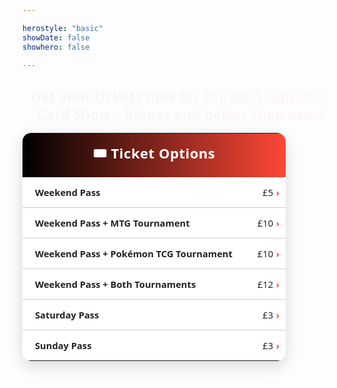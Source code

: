 ```yaml
---

herostyle: "basic"
showDate: false
showhero: false

---
```

<!DOCTYPE html>
<html lang="en">
<head>
<meta charset="UTF-8">
<meta name="description" content="Get your tickets now for the 2025 Gibraltar Card Show - bigger and better than ever!">
<meta name="viewport" content="width=device-width, initial-scale=1.0">
<title>Tickets · Gibraltar Card Show</title>

<style>
/* Intro headline (smaller, gradient text) */
.ticket-intro {
  font-family: 'Segoe UI', 'Helvetica Neue', sans-serif;
  font-size: 1.4rem;
  font-weight: 700;
  text-align: center;
  line-height: 1.25;
  margin: 1.2rem auto 1.6rem;
  max-width: 800px;
  background: linear-gradient(90deg, #000000, #fd4736);
  -webkit-background-clip: text;
  -webkit-text-fill-color: transparent;
  animation: fadeInUp 2.0s ease-out;
}
.ticket-intro span { color: #fd4736; }
.ticket-intro em { font-style: normal; color: #fd4736; }
html.dark .ticket-intro {
  background: linear-gradient(90deg, #ffffff, #fd7366);
  -webkit-background-clip: text; -webkit-text-fill-color: transparent;
}
@keyframes fadeInUp { from { opacity: 0; transform: translateY(10px);} to { opacity: 1; transform: translateY(0);} }

/* Wrapper fix: inline-table centering prevents right-side blank space */
.ticket-table-wrapper {
  text-align: center;        /* center inline-table */
  padding: 0 20px;
  overflow-x: auto;          /* allow scroll on very narrow screens */
  -webkit-overflow-scrolling: touch;
    padding: 0 20px 20px; /* added bottom padding */
}
.ticket-table {
  display: inline-table;     /* shrink to content width */
  width: auto;
  max-width: 100%;           /* don’t overflow wrapper */
  margin: 0 auto;
  table-layout: auto;
  border-collapse: collapse;
  color: #222;
  background: #ffffffcc;
  backdrop-filter: blur(6px);
  font-family: 'Segoe UI', 'Helvetica Neue', sans-serif;
  font-size: 1.05em;
  box-shadow: 0 8px 24px rgba(0,0,0,0.15);
  border-radius: 14px;
  overflow: hidden;
}
.ticket-table col { min-width: unset !important; }
.ticket-table td { padding: 14px 20px; }
.ticket-table .header {
  font-size: 1.5em;
  font-weight: 700;
  padding: 16px 20px;
  text-align: center;
  letter-spacing: 0.5px;
  color: #fff;
  white-space: nowrap;       /* keep single-line header tight */
}
.ticket-table .label { font-weight: 600; white-space: nowrap; }
.ticket-table .price { text-align: right; font-weight: 500; white-space: nowrap; }
.ticket-table .divider td { border-bottom: 1px solid #ccc; }

/* Clickable ticket rows */
.ticket-option {
  cursor: pointer;
  transition: background-color 0.2s ease, transform 0.15s ease, box-shadow 0.15s ease, color 0.15s ease;
}
.ticket-option td { position: relative; }
.ticket-option:hover {
  background-color: rgba(253, 71, 54, 0.08);
  transform: scale(1.01);
  box-shadow: 0 2px 6px rgba(0,0,0,0.15);
}
.ticket-option:hover .label, .ticket-option:hover .price { color: #fd4736; }
/* Chevron indicator on right */
.ticket-option td:last-child::after {
  content: "›";
  margin-left: 8px;
  color: #fd4736;
  font-weight: bold;
  position: absolute;
  right: 10px;
}

/* Dark mode */
html.dark .ticket-table { color: #fff !important; background: rgba(20, 20, 20, 0.6) !important; }
html.dark .ticket-table td, html.dark .ticket-table .header { color: #fff !important; }
html.dark .ticket-table .divider td { border-bottom-color: rgba(255, 255, 255, 0.18) !important; }
html.dark .ticket-option:hover { background-color: rgba(253, 71, 54, 0.2); box-shadow: 0 2px 6px rgba(0,0,0,0.4); }
html.dark .ticket-option:hover .label, html.dark .ticket-option:hover .price { color: #fd7366; }
@media (prefers-color-scheme: dark) {
  .ticket-table { color: #fff !important; background: rgba(20, 20, 20, 0.6) !important; }
  .ticket-table td, .ticket-table .header { color: #fff !important; }
  .ticket-table .divider td { border-bottom-color: rgba(255, 255, 255, 0.18) !important; }
}
</style>
</head>

<body>

<h2 class="ticket-intro">
  <span>Get your tickets now</span> for the 
  <strong>2025 Gibraltar Card Show</strong> – 
  <em>bigger and better than ever!</em>
</h2>

<!-- Modal Overlay -->
<div id="paymentModal" style="
  display:none; position:fixed; z-index:9999; left:0; top:0; width:100%; height:100%;
  background:rgba(0,0,0,0.6); backdrop-filter: blur(4px);
">
  <div style="
    background:#ffffffcc; backdrop-filter: blur(8px); margin: 5% auto; padding: 20px 30px; border-radius: 14px;
    width: 90%; max-width: 420px; font-family: 'Segoe UI','Helvetica Neue',sans-serif;
    box-shadow: 0 8px 24px rgba(0,0,0,0.3); position: relative;
  ">
    <span id="closePaymentModal" style="position:absolute; top:10px; right:14px; font-size: 1.5em; cursor:pointer; color:#333;">&times;</span>
    <div class="w-full max-w-sm text-sm">
      {{< payment-form >}}
    </div>
  </div>
</div>

<!-- Ticket Table -->

<!-- Ticket Table -->
<div class="overflow-x-auto px-4 pb-5">
  <div class="inline-block min-w-full align-middle">
    <table class="ticket-table min-w-full">
    <tr style="background: linear-gradient(90deg, #000000 0%, #fd4736 100%);">
      <td class="header" colspan="2">🎟️ Ticket Options</td>
    </tr>
    <tr class="divider ticket-option" data-service="Weekend Pass" data-amount="5">
      <td class="label">Weekend Pass</td>
      <td class="price">£5</td>
    </tr>
    <tr class="divider ticket-option" data-service="Weekend Pass + MTG Tournament" data-amount="10">
      <td class="label">Weekend Pass + MTG Tournament</td>
      <td class="price">£10</td>
    </tr>
    <tr class="divider ticket-option" data-service="Weekend Pass + Pokémon TCG Tournament" data-amount="10">
      <td class="label">Weekend Pass + Pokémon TCG Tournament</td>
      <td class="price">£10</td>
    </tr>
    <tr class="divider ticket-option" data-service="Weekend Pass + Both Tournaments" data-amount="12">
      <td class="label">Weekend Pass + Both Tournaments</td>
      <td class="price">£12</td>
    </tr>
    <tr class="divider ticket-option" data-service="Saturday Pass" data-amount="3">
      <td class="label">Saturday Pass</td>
      <td class="price">£3</td>
    </tr>
    <tr class="ticket-option" data-service="Sunday Pass" data-amount="3">
      <td class="label">Sunday Pass</td>
      <td class="price">£3</td>
    </tr>
    </table>
  </div>
</div>

<script>
document.addEventListener('DOMContentLoaded', () => {
  const modal = document.getElementById('paymentModal');
  const closeBtn = document.getElementById('closePaymentModal');
  const formHeading = document.getElementById('formHeading');
  const serviceInput = document.getElementById('service');
  const amountInput = document.getElementById('amount');

  function openModalWithTicket(service, amount) {
    if (formHeading) formHeading.textContent = `🎟️ ${service}`;
    if (serviceInput) serviceInput.value = service;
    if (amountInput) amountInput.value = amount;
    if (modal) modal.style.display = 'block';
  }

  document.querySelectorAll('.ticket-option').forEach(row => {
    row.addEventListener('click', () => {
      const service = row.getAttribute('data-service');
      const amount = row.getAttribute('data-amount');
      openModalWithTicket(service, amount);
    });
  });

  if (closeBtn) {
    closeBtn.addEventListener('click', () => { modal.style.display = 'none'; });
  }
  window.addEventListener('click', (e) => { if (e.target === modal) modal.style.display = 'none'; });
});
</script>

</body>
</html>